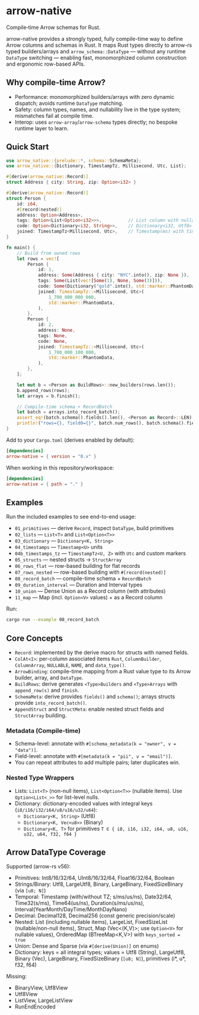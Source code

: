 # arrow-native

Compile‑time Arrow schemas for Rust.

arrow-native provides a strongly typed, fully compile-time way to define Arrow columns and schemas in Rust.
It maps Rust types directly to arrow-rs typed builders/arrays and `arrow_schema::DataType` — without any
runtime `DataType` switching — enabling fast, monomorphized column construction and ergonomic row-based APIs.

## Why compile-time Arrow?

- Performance: monomorphized builders/arrays with zero dynamic dispatch; avoids runtime `DataType` matching.
- Safety: column types, names, and nullability live in the type system; mismatches fail at compile time.
- Interop: uses `arrow-array`/`arrow-schema` types directly; no bespoke runtime layer to learn.

## Quick Start

```rust
use arrow_native::{prelude::*, schema::SchemaMeta};
use arrow_native::{Dictionary, TimestampTz, Millisecond, Utc, List};

#[derive(arrow_native::Record)]
struct Address { city: String, zip: Option<i32> }

#[derive(arrow_native::Record)]
struct Person {
    id: i64,
    #[record(nested)]
    address: Option<Address>,
    tags: Option<List<Option<i32>>>,          // List column with nullable items
    code: Option<Dictionary<i32, String>>,    // Dictionary<i32, Utf8>
    joined: TimestampTz<Millisecond, Utc>,    // Timestamp(ms) with timezone (UTC)
}

fn main() {
    // Build from owned rows
    let rows = vec![
        Person {
            id: 1,
            address: Some(Address { city: "NYC".into(), zip: None }),
            tags: Some(List(vec![Some(1), None, Some(3)])),
            code: Some(Dictionary("gold".into(), std::marker::PhantomData)),
            joined: TimestampTz::<Millisecond, Utc>(
                1_700_000_000_000,
                std::marker::PhantomData,
            ),
        },
        Person {
            id: 2,
            address: None,
            tags: None,
            code: None,
            joined: TimestampTz::<Millisecond, Utc>(
                1_700_000_100_000,
                std::marker::PhantomData,
            ),
        },
    ];

    let mut b = <Person as BuildRows>::new_builders(rows.len());
    b.append_rows(rows);
    let arrays = b.finish();

    // Compile-time schema + RecordBatch
    let batch = arrays.into_record_batch();
    assert_eq!(batch.schema().fields().len(), <Person as Record>::LEN);
    println!("rows={}, field0={}", batch.num_rows(), batch.schema().field(0).name());
}
```

Add to your `Cargo.toml` (derives enabled by default):

```toml
[dependencies]
arrow-native = { version = "0.x" }
```

When working in this repository/workspace:

```toml
[dependencies]
arrow-native = { path = "." }
```

## Examples

Run the included examples to see end-to-end usage:

- `01_primitives` — derive `Record`, inspect `DataType`, build primitives
- `02_lists` — `List<T>` and `List<Option<T>>`
- `03_dictionary` — `Dictionary<K, String>`
- `04_timestamps` — `Timestamp<U>` units
- `04b_timestamps_tz` — `TimestampTz<U, Z>` with `Utc` and custom markers
- `05_structs` — nested structs → `StructArray`
- `06_rows_flat` — row-based building for flat records
- `07_rows_nested` — row-based building with `#[record(nested)]`
- `08_record_batch` — compile-time schema + `RecordBatch`
- `09_duration_interval` — Duration and Interval types
- `10_union` — Dense Union as a Record column (with attributes)
- `11_map` — Map (incl. `Option<V>` values) + as a Record column

Run:

```bash
cargo run --example 08_record_batch
```

## Core Concepts

- `Record`: implemented by the derive macro for structs with named fields.
- `ColAt<I>`: per-column associated items `Rust`, `ColumnBuilder`, `ColumnArray`, `NULLABLE`, `NAME`, and `data_type()`.
- `ArrowBinding`: compile-time mapping from a Rust value type to its Arrow builder, array, and `DataType`.
- `BuildRows`: derive generates `<Type>Builders` and `<Type>Arrays` with `append_row(s)` and `finish`.
- `SchemaMeta`: derive provides `fields()` and `schema()`; arrays structs provide `into_record_batch()`.
- `AppendStruct` and `StructMeta`: enable nested struct fields and `StructArray` building.

### Metadata (Compile-time)

- Schema-level: annotate with `#[schema_metadata(k = "owner", v = "data")]`.
- Field-level: annotate with `#[metadata(k = "pii", v = "email")]`.
- You can repeat attributes to add multiple pairs; later duplicates win.

### Nested Type Wrappers

- Lists: `List<T>` (non-null items), `List<Option<T>>` (nullable items). Use `Option<List<_>>` for list-level nulls.
- Dictionary: dictionary-encoded values with integral keys (`i8/i16/i32/i64/u8/u16/u32/u64`):
  - `Dictionary<K, String>` (Utf8)
  - `Dictionary<K, Vec<u8>>` (Binary)
  - `Dictionary<K, T>` for primitives `T ∈ { i8, i16, i32, i64, u8, u16, u32, u64, f32, f64 }`

## Arrow DataType Coverage

Supported (arrow-rs v56):

- Primitives: Int8/16/32/64, UInt8/16/32/64, Float16/32/64, Boolean
- Strings/Binary: Utf8, LargeUtf8, Binary, LargeBinary, FixedSizeBinary (via `[u8; N]`)
- Temporal: Timestamp (with/without TZ; s/ms/us/ns), Date32/64, Time32(s/ms), Time64(us/ns), Duration(s/ms/us/ns), Interval(YearMonth/DayTime/MonthDayNano)
- Decimal: Decimal128, Decimal256 (const generic precision/scale)
- Nested: List (including nullable items), LargeList, FixedSizeList (nullable/non-null items), Struct,
  Map (Vec<(K,V)>; use `Option<V>` for nullable values), OrderedMap (BTreeMap<K,V>) with `keys_sorted = true`
- Union: Dense and Sparse (via `#[derive(Union)]` on enums)
- Dictionary: keys = all integral types; values = Utf8 (String), LargeUtf8, Binary (Vec<u8>), LargeBinary, FixedSizeBinary (`[u8; N]`), primitives (i*, u*, f32, f64)

Missing:

- BinaryView, Utf8View
- Utf8View
- ListView, LargeListView
- RunEndEncoded

